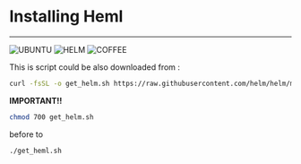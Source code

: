 # Installing Heml #
---
![UBUNTU] ![HELM] ![COFFEE] 

[UBUNTU]: https://img.shields.io/badge/Ubuntu-E95420.svg?style=for-the-badge&logo=Ubuntu&logoColor=white
[COFFEE]: https://img.shields.io/badge/CoffeeScript-2F2625.svg?style=for-the-badge&logo=CoffeeScript&logoColor=white
[HELM]: https://img.shields.io/badge/Helm-0F1689.svg?style=for-the-badge&logo=Helm&logoColor=white

This is script could be also downloaded from :

```bash
curl -fsSL -o get_helm.sh https://raw.githubusercontent.com/helm/helm/main/scripts/get-helm-3
```

**IMPORTANT!!**

```bash
chmod 700 get_helm.sh
```
before to 

```bash
./get_heml.sh
```

